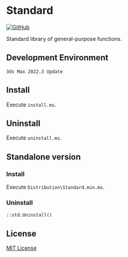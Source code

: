 # Standard

<!-- [![GitHub release (latest by date)](https://img.shields.io/github/v/release/imaoki/Standard)](https://github.com/imaoki/Standard/releases/latest) -->
[![GitHub](https://img.shields.io/github/license/imaoki/Standard)](https://github.com/imaoki/Standard/blob/main/LICENSE)

Standard library of general-purpose functions.
<!-- 汎用的な機能をまとめた標準ライブラリ。 -->

## Development Environment
<!-- 開発環境 -->

`3ds Max 2022.3 Update`

## Install
<!-- インストールする -->

Execute `install.ms`.
<!-- `install.ms`を実行する。 -->

## Uninstall
<!-- アンインストールする -->

Execute `uninstall.ms`.
<!-- `uninstall.ms`を実行する。 -->

## Standalone version
<!-- スタンドアローン版 -->

### Install
<!-- インストールする -->

Execute `Distribution\Standard.min.ms`.
<!-- `Distribution\Standard.min.ms`を実行する。 -->

### Uninstall
<!-- アンインストールする -->

```maxscript
::std.Uninstall()
```

## License
<!-- ライセンス -->

[MIT License](https://github.com/imaoki/Standard/blob/main/LICENSE)
